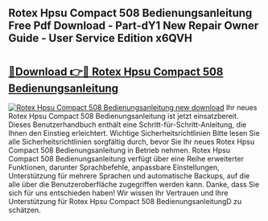 ## Rotex Hpsu Compact 508 Bedienungsanleitung Free Pdf Download - Part-dY1 New Repair Owner Guide - User Service Edition x6QVH

# <h2><a href="http://df45fm.blite.top/?on=Rotex+Hpsu+Compact+508+Bedienungsanleitung">🔗Download 👉🔴 Rotex Hpsu Compact 508 Bedienungsanleitung</a></h2>

[![Rotex Hpsu Compact 508 Bedienungsanleitung new download](https://i.imgur.com/lujVjoI.png)](http://df45fm.blite.top/?on=Rotex+Hpsu+Compact+508+Bedienungsanleitung)
Ihr neues Rotex Hpsu Compact 508 Bedienungsanleitung ist jetzt einsatzbereit. Dieses Benutzerhandbuch enthält eine Schritt-für-Schritt-Anleitung, die Ihnen den Einstieg erleichtert. Wichtige Sicherheitsrichtlinien Bitte lesen Sie alle Sicherheitsrichtlinien sorgfältig durch, bevor Sie Ihr neues Rotex Hpsu Compact 508 Bedienungsanleitung in Betrieb nehmen. Rotex Hpsu Compact 508 Bedienungsanleitung verfügt über eine Reihe erweiterter Funktionen, darunter Sprachbefehle, anpassbare Einstellungen, Unterstützung für mehrere Sprachen und automatische Backups, auf die alle über die Benutzeroberfläche zugegriffen werden kann. Danke, dass Sie sich für uns entschieden haben! Wir wissen Ihr Vertrauen und Ihre Unterstützung für Rotex Hpsu Compact 508 BedienungsanleitungD zu schätzen.
